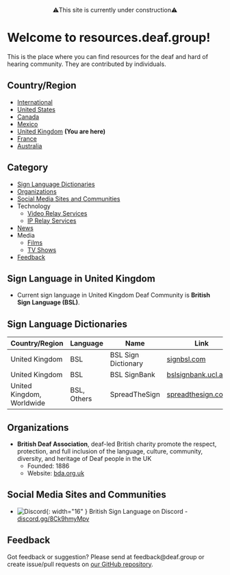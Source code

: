 <p style="text-align: center;">⚠️This site is currently under construction⚠️</p>

# Welcome to resources.deaf.group!
This is the place where you can find resources for the deaf and hard of hearing community. They are contributed by individuals.

## Country/Region

- [International]({{site.baseurl}}/)
- [United States]({{site.baseurl}}/unitedstates)
- [Canada]({{site.baseurl}}/canada)
- [Mexico]({{site.baseurl}}/mexico)
- [United Kingdom]({{site.baseurl}}/unitedkingdom) **(You are here)**
- [France]({{site.baseurl}}/france)
- [Australia]({{site.baseurl}}/australia)

## Category
- [Sign Language Dictionaries](#sign-language-dictionaries)
- [Organizations](#organizations)
- [Social Media Sites and Communities](#social-media-sites-and-communities)
- Technology
  - [Video Relay Services](#video-relay-services)
  - [IP Relay Services](#ip-relay-services)
- [News](#news)
- Media
  - [Films](#films)
  - [TV Shows](#tv-shows)
- [Feedback](#feedback)

## Sign Language in United Kingdom

- Current sign language in United Kingdom Deaf Community is **British Sign Language (BSL)**.

## Sign Language Dictionaries

| Country/Region | Language | Name | Link |
|----------------|----------|------|------|
| United Kingdom | BSL | BSL Sign Dictionary | [signbsl.com](https://www.signbsl.com/) |
| United Kingdom | BSL | BSL SignBank | [bslsignbank.ucl.ac.uk](https://bslsignbank.ucl.ac.uk/) |
| United Kingdom, Worldwide | BSL, Others | SpreadTheSign | [spreadthesign.com](https://www.spreadthesign.com/) |

## Organizations

- **British Deaf Association**, deaf-led British charity promote the respect, protection, and full inclusion of the language, culture, community, diversity, and heritage of Deaf people in the UK
  - Founded: 1886
  - Website: [bda.org.uk](https://bda.org.uk/)

## Social Media Sites and Communities

- ![Discord](https://discord.onl/wp-content/uploads/2018/07/favicon.png){: width="16" } British Sign Language on Discord - [discord.gg/8Ck9hmyMpv](https://discord.gg/8Ck9hmyMpv)

## Feedback
Got feedback or suggestion? Please send at <!-- fsdvwqs -->feed<!-- asdzxcwqe -->back<!-- zndoasdifg -->@<!-- dsafasdf  -->deaf.<!-- bncjdhsatuy -->group or create issue/pull requests on [our GitHub repository](https://github.com/BatteryDie/resources.deaf.group).